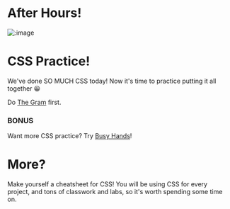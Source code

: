 # After Hours!

![:image](http://www.mixcrate.com/img/ugc/covers/1/0/10311513_l.jpg?v=219201637)

# CSS Practice!

We've done SO MUCH CSS today! Now it's time to practice putting it all together 😀

Do [The Gram](./the_gram) first.

### BONUS

Want more CSS practice? Try [Busy Hands](./busy_hands)!

# More? 

Make yourself a cheatsheet for CSS! You will be using CSS for every project, and tons of classwork and labs, so it's worth spending some time on.